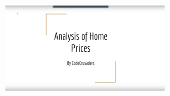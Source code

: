 

[![Video Preview](vid_preview.JPG)](https://drive.google.com/file/d/1DihasZV3VY5F6-409ASkGFQIlAeepjZj/view)

